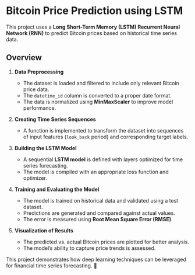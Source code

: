 # Bitcoin Price Prediction using LSTM  

This project uses a **Long Short-Term Memory (LSTM) Recurrent Neural Network (RNN)** to predict Bitcoin prices based on historical time series data.  

## Overview  
1. **Data Preprocessing**  
   - The dataset is loaded and filtered to include only relevant Bitcoin price data.  
   - The `datetime_id` column is converted to a proper date format.  
   - The data is normalized using **MinMaxScaler** to improve model performance.  

2. **Creating Time Series Sequences**  
   - A function is implemented to transform the dataset into sequences of input features (`look_back` period) and corresponding target labels.  

3. **Building the LSTM Model**  
   - A sequential **LSTM model** is defined with layers optimized for time series forecasting.  
   - The model is compiled with an appropriate loss function and optimizer.  

4. **Training and Evaluating the Model**  
   - The model is trained on historical data and validated using a test dataset.  
   - Predictions are generated and compared against actual values.  
   - The error is measured using **Root Mean Square Error (RMSE)**.  

5. **Visualization of Results**  
   - The predicted vs. actual Bitcoin prices are plotted for better analysis.  
   - The model’s ability to capture price trends is assessed.  

This project demonstrates how deep learning techniques can be leveraged for financial time series forecasting. 🚀
